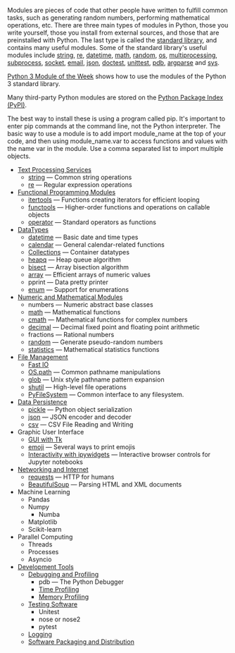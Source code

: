 Modules are pieces of code that other people have written to fulfill common tasks, such as generating random numbers, performing mathematical operations, etc. There are three main types of modules in Python, those you write yourself, those you install from external sources, and those that are preinstalled with Python.
The last type is called the [standard library](https://docs.python.org/3/library/), and contains many useful modules. Some of the standard library's useful modules include [string](https://docs.python.org/3/library/string.html), [re](https://docs.python.org/3/library/re.html), [datetime](https://docs.python.org/3/library/datetime.html), [math](https://docs.python.org/3/library/math.html), [random](https://docs.python.org/3/library/random.html), [os](https://docs.python.org/3/library/os.html), [multiprocessing](https://docs.python.org/3/library/multiprocessing.html), [subprocess](https://docs.python.org/3/library/subprocess.html), [socket](https://docs.python.org/3/library/socket.html), [email](https://docs.python.org/3/library/email.html), [json](https://docs.python.org/3/library/json.html), [doctest](https://docs.python.org/3/library/doctest.html), [unittest](https://docs.python.org/3/library/unittest.html), [pdb](https://docs.python.org/3/library/pdb.html), [argparse](https://docs.python.org/3/library/argparse.html) and [sys](https://docs.python.org/3/library/sys.html). 

[Python 3 Module of the Week](https://pymotw.com/3/) shows how to use the modules of the Python 3 standard library.

 Many third-party Python modules are stored on the [Python Package Index (PyPI)](https://pypi.org/).

The best way to install these is using a program called pip.
It's important to enter pip commands at the command line, not the Python interpreter.
The basic way to use a module is to add import module_name at the top of your code, and then using module_name.var to access functions and values with the name var in the module. Use a comma separated list to import multiple objects.



+ [Text Processing Services](https://docs.python.org/3/library/text.html)
    + [string](../PR/pyStr1.md) — Common string operations
    + [re](../Func/pyRegex.md) — Regular expression operations
+ [Functional Programming Modules](https://docs.python.org/3/library/functional.html)
    + [itertools](pyIter.md) — Functions creating iterators for efficient looping
    + [functools](../Func/pyFnTools.md) — Higher-order functions and operations on callable objects
    + [operator](https://docs.python.org/3/library/operator.html) — Standard operators as functions
+ [DataTypes](https://docs.python.org/3/library/datatypes.html)
    + [datetime](pydatetime.md) — Basic date and time types
    + [calendar](pydatetime.md#calendar) — General calendar-related functions 
    + [Collections](../DS/pyDS.md) — Container datatypes
    + [heapq](../DS/pyHeapQueue.md) — Heap queue algorithm
    + [bisect](../lib/pyBisect.md) — Array bisection algorithm
    + [array](../DS/pyArray.md) — Efficient arrays of numeric values
    + pprint — Data pretty printer
    + [enum](../Cls/pyEnum.md) — Support for enumerations
+ [Numeric and Mathematical Modules](https://docs.python.org/3/library/numeric.html)
    + numbers — Numeric abstract base classes
    + [math](../Func/pyNumFunc.md#mathematical-functions) — Mathematical functions
    + [cmath](../Func/pyNumFunc.md#mathematical-functions) — Mathematical functions for complex numbers
    + [decimal](../PR/pyOp1.md#decimal) — Decimal fixed point and floating point arithmetic
    + fractions — Rational numbers
    + [random](./pyRandom.md) — Generate pseudo-random numbers
    + [statistics](../Func/pyNumFunc.md#statistics) — Mathematical statistics functions
+ [File Management](pyIO.md)
    + [Fast IO](pyIO.md#fast-inputoutput)
    + [OS.path](pyIO.md#os-path-module) — Common pathname manipulations
    + [glob](pyIO.md#glob-module) — Unix style pathname pattern expansion
    + [shutil](pyIO.md#shutil-module-filesystem-shell-methods) — High-level file operations 
    + [PyFileSystem](pyIO.md#pyfilesystem) — Common interface to any filesystem.
+ [Data Persistence](https://docs.python.org/3/library/persistence.html)
    + [pickle](pySerial.md) — Python object serialization
    + [json](pySerial.md#serialization-with-json) — JSON encoder and decoder
    + [csv](pyIO.md#csv-io) — CSV File Reading and Writing 
+ Graphic User Interface
    + [GUI with Tk](https://docs.python.org/3/library/tk.html)
    + [emoji](pyEmoji.md) — Several ways to print emojis
    + [Interactivity with ipywidgets](https://ipywidgets.readthedocs.io/en/latest/) —  Interactive browser controls for Jupyter notebooks
+ [Networking and Internet]()
    + [requests](https://requests.readthedocs.io/en/latest/) — HTTP for humans
    + [BeautifulSoup](https://www.crummy.com/software/BeautifulSoup/bs4/doc/) — Parsing HTML and XML documents
+ Machine Learning
    + Pandas
    + Numpy
        + Numba
    + Matplotlib
    + Scikit-learn
+ Parallel Computing
    + Threads
    + Processes
    + Asyncio
+ [Development Tools](https://docs.python.org/3/library/development.html)
    + [Debugging and Profiling]()
        + pdb — The Python Debugger
        + [Time Profiling](pyTimeP.md)
        + [Memory Profiling](pyMemP.md)
    + [Testing Software]()
        + Unitest
        + nose or nose2
        + pytest
    + [Logging]()
    + [Software Packaging and Distribution](pyPack.md)